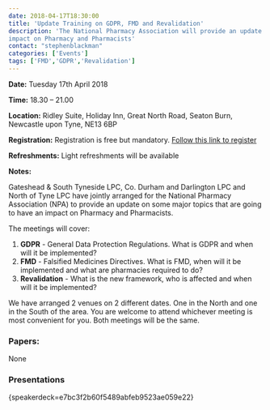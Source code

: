 ```yaml
---
date: 2018-04-17T18:30:00
title: 'Update Training on GDPR, FMD and Revalidation'
description: 'The National Pharmacy Association will provide an update on some major topics that are going to have an 
impact on Pharmacy and Pharmacists'  
contact: "stephenblackman"
categories: ['Events']
tags: ['FMD','GDPR','Revalidation']
---
```


**Date:** Tuesday 17th April 2018

**Time:** 18.30 – 21.00  

**Location:** Ridley Suite, Holiday Inn, Great North Road, Seaton Burn, Newcastle upon Tyne, NE13 6BP

**Registration:** Registration is free but mandatory.  [Follow this link to register](https://www.eventbrite.co.uk/e/npa-update-on-gdpr-fmd-and-revalidation-north-tickets-44214402468?aff=es2)  

**Refreshments:** Light refreshments will be available  

**Notes:**

Gateshead & South Tyneside LPC, Co. Durham and Darlington LPC and North of Tyne LPC have jointly arranged for 
the National Pharmacy Association (NPA) to provide an update on some major topics that are going to have an 
impact on Pharmacy and Pharmacists.  

The meetings will cover:  

1. **GDPR** - General Data Protection Regulations. What is GDPR and when will it be implemented?
2. **FMD** - Falsified Medicines Directives. What is FMD, when will it be implemented and what are pharmacies required to do?
3. **Revalidation** - What is the new framework, who is affected and when will it be implemented?

We have arranged 2 venues on 2 different dates. One in the North and one in the South of the area. 
You are welcome to attend whichever meeting is most convenient for you. Both meetings will be the same.

### Papers:

None

### Presentations

{speakerdeck=e7bc3f2b60f5489abfeb9523ae059e22}
